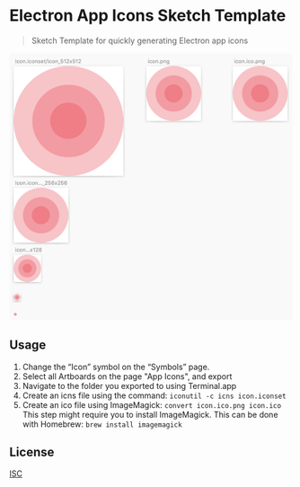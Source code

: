 # Electron App Icons Sketch Template

> Sketch Template for quickly generating Electron app icons

![Usage](screenshot.png)

## Usage

1. Change the “Icon” symbol on the “Symbols” page.
2. Select all Artboards on the page "App Icons", and export
3. Navigate to the folder you exported to using Terminal.app
4. Create an icns file using the command: `iconutil -c icns icon.iconset`
5. Create an ico file using ImageMagick: `convert icon.ico.png icon.ico`
   This step might require you to install ImageMagick. This can be done with
   Homebrew: `brew install imagemagick`

## License

[ISC](LICENSE)
